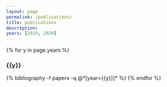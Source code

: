 ```yaml
---
layout: page
permalink: /publications/
title: publications
description:
years: [2019, 2020]
---
```


{% for y in page.years %}
  <h3 class="year">{{y}}</h3>
  {% bibliography -f papers -q @*[year={{y}}]* %}
{% endfor %}
